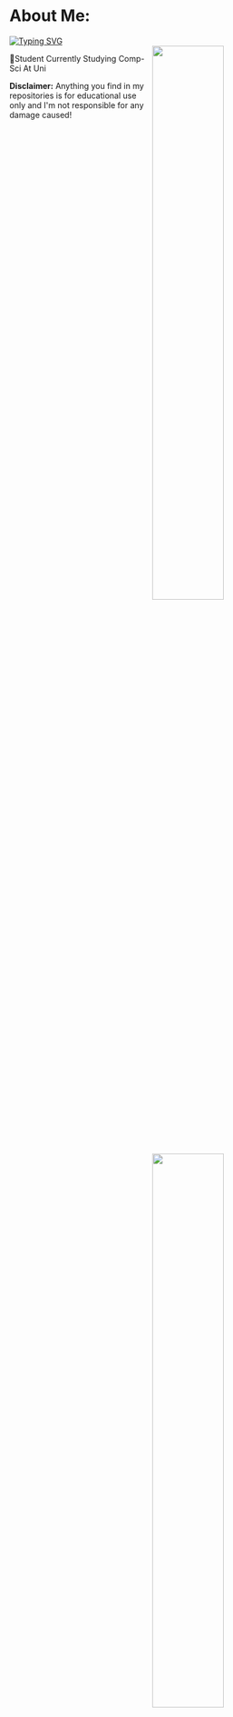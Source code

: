 # About Me:
[![Typing SVG](https://readme-typing-svg.demolab.com/?lines=Beamed+By+Spin+🐀)](https://git.io/typing-svg)   
<img width="50%" align="right" src="https://github-readme-stats.vercel.app/api?username=SillySpin&theme=gotham&hide_border=false&include_all_commits=false&count_private=false">
<img width="50%" align="right" src="https://github-readme-streak-stats.herokuapp.com/?user=SillySpin&theme=gotham&hide_border=false">
<img width="50%" align="right" src="https://github-readme-stats.vercel.app/api/top-langs/?username=SillySpin&theme=gotham&hide_border=false&include_all_commits=false&count_private=false&layout=compact">

:speech_balloon:Student Currently Studying Comp-Sci At Uni

__Disclaimer:__ Anything you find in my repositories is for educational use only and I'm not responsible for any damage caused!


